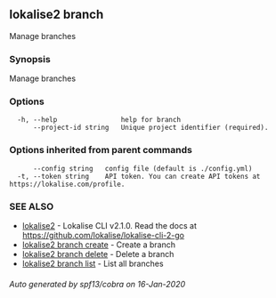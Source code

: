 ## lokalise2 branch

Manage branches

### Synopsis

Manage branches

### Options

```
  -h, --help                help for branch
      --project-id string   Unique project identifier (required).
```

### Options inherited from parent commands

```
      --config string   config file (default is ./config.yml)
  -t, --token string    API token. You can create API tokens at https://lokalise.com/profile.
```

### SEE ALSO

* [lokalise2](lokalise2.md)	 - Lokalise CLI v2.1.0. Read the docs at https://github.com/lokalise/lokalise-cli-2-go
* [lokalise2 branch create](lokalise2_branch_create.md)	 - Create a branch
* [lokalise2 branch delete](lokalise2_branch_delete.md)	 - Delete a branch
* [lokalise2 branch list](lokalise2_branch_list.md)	 - List all branches

###### Auto generated by spf13/cobra on 16-Jan-2020
